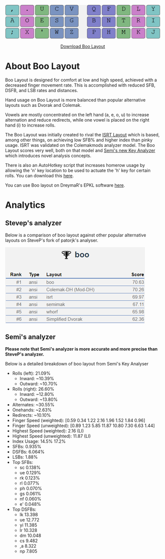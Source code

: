 <p class="aligncenter"><img src="./layout.png"></p>

<p style="text-align: center;"><a href="https://ballerboo.github.io/boolayout/boo.zip">Download Boo Layout</a></p>


# About Boo Layout

Boo Layout is designed for comfort at low and high speed, achieved with a decreased finger movement rate. This is accomplished with reduced SFB, DSFB, and LSB rates and distances.

Hand usage on Boo Layout is more balanced than popular alternative layouts such as Dvorak and Colemak.

Vowels are mostly concentrated on the left hand (a, e, o, u) to increase alternation and reduce redirects, while one vowel is placed on the right hand (i) to increase rolls.

The Boo Layout was initially created to rival the [ISRT Layout](https://notgate.github.io/layout/) which is based, among other things, on achieving low SFB% and higher index than pinky usage. ISRT was validated on the Colemakmods analyzer model. The Boo Layout scores very well, both on that model and [Semi's new Key Analyzer](https://github.com/semilin/genkey) which introduces novel analysis concepts.

There is also an AutoHotkey script that increases homerow usage by allowing the 'n' key location to be used to actuate the 'h' key for certain rolls. You can download this [here](https://ballerboo.github.io/boolayout/boo_ahk.zip).

You can use Boo layout on DreymaR's EPKL software [here](https://github.com/DreymaR/BigBagKbdTrixPKL/tree/master/Layouts/Boo).

# Analytics

## Stevep's analyzer

Below is a comparison of boo layout against other popular alternative layouts on SteveP's fork of patorjk's analyser.

![](stevep.png)

## Semi's analyzer

**Please note that Semi's analyzer is more accurate and more precise than SteveP's analyzer.**

Below is a detailed breakdown of boo layout from Semi's Key Analyser

- Rolls (left): 21.09%
  - Inward: ~10.39%
  - Outward: ~10.70%
- Rolls (right): 26.60%
  - Inward: ~12.80%
  - Outward: ~13.80%
- Alternates: ~30.55%
- Onehands: ~2.63%
- Redirects: ~10.10%
- Finger Speed (weighted): [0.59 0.34 1.22 2.16 1.96 1.52 1.84 0.96]
- Finger Speed (unweighted): [0.89 1.23 5.85 11.87 10.80 7.30 6.63 1.44]
- Highest Speed (weighted): 2.16 (LI)
- Highest Speed (unweighted): 11.87 (LI)
- Index Usage: 14.5% 17.2%
- SFBs: 0.935%
- DSFBs: 6.064%
- LSBs: 1.88%
- Top SFBs:
  - sc 0.138%
  - ue 0.129%
  - rk 0.123%
  - rl 0.077%
  - ph 0.070%
  - gs 0.061%
  - nf 0.060%
  - e' 0.048%
- Top DSFBs:
  - lk 13.398
  - ue 12.772
  - yi 11.385
  - lr 10.328
  - dm 10.048
  - cs 9.482
  - ,a 8.322
  - np 7.805
